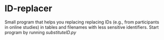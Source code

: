 # ID-replacer
Small program that helps you replacing replacing IDs (e.g., from participants in online studies) in tables and filenames with less sensitive identifiers.
Start program by running *substituteID.py*
